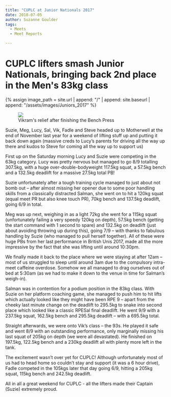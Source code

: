 ```yaml
---
title: "CUPLC at Junior Nationals 2017"
date: 2018-07-05
author: Suzanne Goulder
tags:
  - Meets
  - Meet Reports

---
```

# CUPLC lifters smash Junior Nationals, bringing back 2nd place in the Men's 83kg class

{% assign image_path = site.url | append: "/" | append: site.baseurl | append: "/assets/images/Juniors_2017" %}

<figure>
  <img src="{{ image_path }}/vik.jpg">
  <figcaption>Vikram's relief after finishing the Bench Press</figcaption>
</figure>

Suzie, Meg, Lucy, Sal, Vik, Fadle and Steve headed up to Motherwell at the end of November last year for a weekend of lifting stuff up and putting it back down again (massive creds to Lucy’s parents for driving all the way up there and kudos to Steve for coming all the way up to support us)

First up on the Saturday morning Lucy and Suzie were competing in the 63kg category. Lucy was pretty nervous but managed to go 8/9 totalling 307.5kg, with a huge over-double-bodyweight 117.5kg squat, a 57.5kg bench and a 132.5kg deadlift for a massive 27.5kg total PB!

Suzie unfortunately after a tough training cycle managed to just about not bomb out – after almost missing her opener due to some poor handling skills from a classically distracted Salman, she went on to hit a 120kg squat (equal meet PR but also knee touch PR), 70kg bench and 137.5kg deadlift, going 6/9 in total.

Meg was up next, weighing in as a light 72kg she went for a 115kg squat (unfortunately failing a very speedy 120kg on depth), 57.5kg bench (getting the start command with 1 second to spare) and 132.5kg on deadlift (just about avoiding throwing up during this), going 7/9 – with thanks to fabulous handling by Suzie (who managed to pull herself together). All of these were huge PBs from her last performance in British Unis 2017, made all the more impressive by the fact that she was lifting until around 10:30pm.

We finally made it back to the place where we were staying at after 12am – most of us struggled to sleep until around 3am due to the compulsory intra-meet caffeine overdose. Somehow we all managed to drag ourselves out of bed at 5:30am (as we had to make it down to the venue in time for Salman’s weigh-in).

Salman was in contention for a podium position in the 83kg class. With Suzie on her platform coaching game, she managed to push him to hit lifts which actually looked like they might have been RPE 9 – apart from the cheeky last minute change on the deadlift to 295.5kg to snake into second place which looked like a classic RPESal final deadlift. He went 9/9 with a 237.5kg squat, 162.5kg bench and 295.5kg deadlift – with a 695.5kg total.

Straight afterwards, we were onto Vik’s class – the 93s. He played it safe and went 8/9 with an outstanding performance, only marginally missing his last squat of 205kg on depth (we were all devastated). He finished on 197.5kg, 122.5kg bench and a 230kg deadlift all with plenty more left in the tank.

The excitement wasn’t over yet for CUPLC! Although unfortunately most of us had to head home so couldn’t stay and support (it was a 6 hour drive), Fadle competed in the 105kgs later that day going 6/9, hitting a 205kg squat, 115kg bench and 242.5kg deadlift.

All in all a great weekend for CUPLC - all the lifters made their Captain (Suzie) extremely proud.
